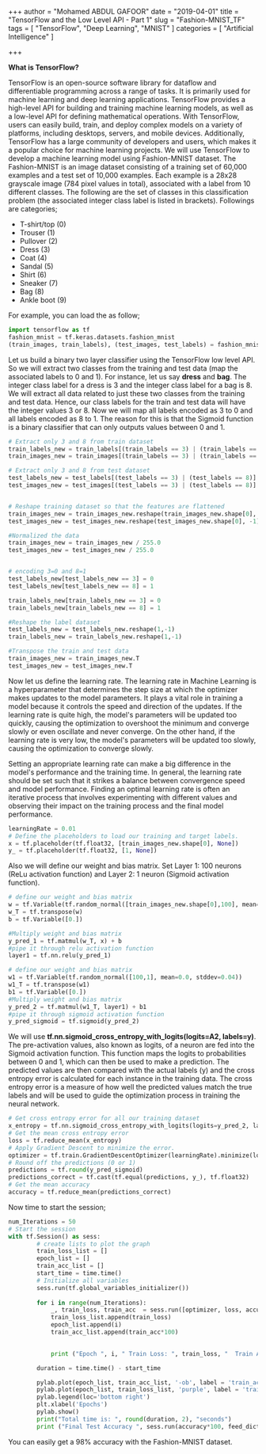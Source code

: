 +++
author = "Mohamed ABDUL GAFOOR"
date = "2019-04-01"
title = "TensorFlow and the Low Level API - Part 1"
slug = "Fashion-MNIST_TF"
tags = [
    "TensorFlow",
    "Deep Learning",
    "MNIST"
]
categories = [
    "Artificial Intelligence"
]

+++

**What is TensorFlow?**

TensorFlow is an open-source software library for dataflow and differentiable programming across a range of tasks. It is primarily used for machine learning and deep learning applications. TensorFlow provides a high-level API for building and training machine learning models, as well as a low-level API for defining mathematical operations. With TensorFlow, users can easily build, train, and deploy complex models on a variety of platforms, including desktops, servers, and mobile devices. Additionally, TensorFlow has a large community of developers and users, which makes it a popular choice for machine learning projects. We will use TensorFlow to develop a machine learning model using Fashion-MNIST dataset. The Fashion-MNIST is an image dataset consisting of a training set of 60,000 examples and a test set of 10,000 examples. Each example is a 28x28 grayscale image (784 pixel values in total), associated with a label from 10 different classes. The following are the set of classes in this classification problem (the associated integer class label is listed in brackets). Followings are categories;

* T-shirt/top (0)
* Trouser (1)
* Pullover (2)
* Dress (3)
* Coat (4)
* Sandal (5)
* Shirt (6)
* Sneaker (7)
* Bag (8)
* Ankle boot (9)

For example, you can load the as follow;

```Python
import tensorflow as tf
fashion_mnist = tf.keras.datasets.fashion_mnist
(train_images, train_labels), (test_images, test_labels) = fashion_mnist.load_data()
```

Let us build a binary two layer classifier using the TensorFlow low level API. So we will extract two classes from the training and test data (map the associated labels to 0 and 1).
For instance, let us say **dress** and **bag**. The integer class label for a dress is 3 and the integer class label for a bag is 8. We will extract all data related to just these two classes from the
training and test data. Hence, our class labels for the train and test data will have the integer values 3 or 8. Now we will map all labels encoded as 3 to 0 and all labels encoded as 8 to 1. The reason for this is that the Sigmoid function is a binary classifier that can only outputs values between 0 and 1.

```Python
# Extract only 3 and 8 from train dataset
train_labels_new = train_labels[(train_labels == 3) | (train_labels == 8)]
train_images_new = train_images[(train_labels == 3) | (train_labels == 8)]

# Extract only 3 and 8 from test dataset
test_labels_new = test_labels[(test_labels == 3) | (test_labels == 8)]
test_images_new = test_images[(test_labels == 3) | (test_labels == 8)]


# Reshape training dataset so that the features are flattened
train_images_new = train_images_new.reshape(train_images_new.shape[0], -1).astype('float32')
test_images_new = test_images_new.reshape(test_images_new.shape[0], -1).astype('float32')

#Normalized the data
train_images_new = train_images_new / 255.0
test_images_new = test_images_new / 255.0


# encoding 3=0 and 8=1
test_labels_new[test_labels_new == 3] = 0
test_labels_new[test_labels_new == 8] = 1

train_labels_new[train_labels_new == 3] = 0
train_labels_new[train_labels_new == 8] = 1

#Reshape the label dataset
test_labels_new = test_labels_new.reshape(1,-1)
train_labels_new = train_labels_new.reshape(1,-1)

#Transpose the train and test data
train_images_new = train_images_new.T
test_images_new = test_images_new.T
```
Now let us define the learning rate. The learning rate in Machine Learning is a hyperparameter that determines the step size at which the optimizer makes updates to the model parameters. It plays a vital role in training a model because it controls the speed and direction of the updates. If the learning rate is quite high, the model's parameters will be updated too quickly, causing the optimization to overshoot the minimum and converge slowly or even oscillate and never converge. On the other hand, if the learning rate is very low, the model's parameters will be updated too slowly, causing the optimization to converge slowly.

Setting an appropriate learning rate can make a big difference in the model's performance and the training time. In general, the learning rate should be set such that it strikes a balance between convergence speed and model performance. Finding an optimal learning rate is often an iterative process that involves experimenting with different values and observing their impact on the training process and the final model performance.

```Python
learningRate = 0.01
# Define the placeholders to load our training and target labels.
x = tf.placeholder(tf.float32, [train_images_new.shape[0], None])
y_ = tf.placeholder(tf.float32, [1, None])
```
Also we will define our weight and bias matrix. Set Layer 1: 100 neurons (ReLu activation function) and Layer 2: 1 neuron (Sigmoid activation function).

```Python
# define our weight and bias matrix
w = tf.Variable(tf.random_normal([train_images_new.shape[0],100], mean=0.0, stddev=0.8))
w_T = tf.transpose(w)
b = tf.Variable([0.])

#Multiply weight and bias matrix
y_pred_1 = tf.matmul(w_T, x) + b
#pipe it through relu activation function
layer1 = tf.nn.relu(y_pred_1)

# define our weight and bias matrix
w1 = tf.Variable(tf.random_normal([100,1], mean=0.0, stddev=0.04))
w1_T = tf.transpose(w1)
b1 = tf.Variable([0.])
#Multiply weight and bias matrix
y_pred_2 = tf.matmul(w1_T, layer1) + b1
#pipe it through sigmoid activation function
y_pred_sigmoid = tf.sigmoid(y_pred_2)
```

We will use **tf.nn.sigmoid_cross_entropy_with_logits(logits=A2, labels=y)**. The pre-activation values, also known as logits, of a neuron are fed into the Sigmoid activation function. This function maps the logits to probabilities between 0 and 1, which can then be used to make a prediction. The predicted values are then compared with the actual labels (y) and the cross entropy error is calculated for each instance in the training data. The cross entropy error is a measure of how well the predicted values match the true labels and will be used to guide the optimization process in training the neural network.

```Python
# Get cross entropy error for all our training dataset
x_entropy = tf.nn.sigmoid_cross_entropy_with_logits(logits=y_pred_2, labels=y_)
# Get the mean cross entropy error
loss = tf.reduce_mean(x_entropy)
# Apply Gradient Descent to minimize the error.
optimizer = tf.train.GradientDescentOptimizer(learningRate).minimize(loss)
# Round off the predictions (0 or 1)
predictions = tf.round(y_pred_sigmoid)
predictions_correct = tf.cast(tf.equal(predictions, y_), tf.float32)
# Get the mean accuracy 
accuracy = tf.reduce_mean(predictions_correct)
```

Now time to start the session;

```Python
num_Iterations = 50
# Start the session
with tf.Session() as sess:
        # create lists to plot the graph
        train_loss_list = []
        epoch_list = []
        train_acc_list = []
        start_time = time.time()
        # Initialize all variables
        sess.run(tf.global_variables_initializer())
        
        for i in range(num_Iterations):
            _, train_loss, train_acc  = sess.run([optimizer, loss, accuracy], feed_dict={x:train_images_new, y_:train_labels_new})
            train_loss_list.append(train_loss)
            epoch_list.append(i)
            train_acc_list.append(train_acc*100)

            
            print ("Epoch ", i, " Train Loss: ", train_loss, "  Train Acc: ", train_acc)

        duration = time.time() - start_time

        pylab.plot(epoch_list, train_acc_list, '-ob', label = 'train_accuracy')
        pylab.plot(epoch_list, train_loss_list, 'purple', label = 'train_loss_list')
        pylab.legend(loc='bottom right')
        plt.xlabel('Epochs')
        pylab.show()
        print("Total time is: ", round(duration, 2), "seconds")
        print ("Final Test Accuracy ", sess.run(accuracy*100, feed_dict={x:test_images_new, y_:test_labels_new}))
```

You can easily get a 98% accuracy with the Fashion-MNIST dataset. 




